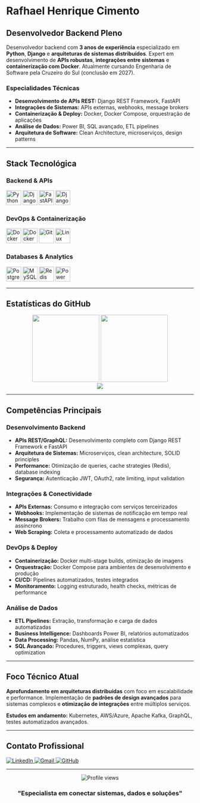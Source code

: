 # Rafhael Henrique Cimento

## Desenvolvedor Backend Pleno

Desenvolvedor backend com **3 anos de experiência** especializado em **Python**, **Django** e **arquiteturas de sistemas distribuídos**. Expert em desenvolvimento de **APIs robustas**, **integrações entre sistemas** e **containerização com Docker**. Atualmente cursando Engenharia de Software pela Cruzeiro do Sul (conclusão em 2027).

### Especialidades Técnicas
- **Desenvolvimento de APIs REST:** Django REST Framework, FastAPI
- **Integrações de Sistemas:** APIs externas, webhooks, message brokers
- **Containerização & Deploy:** Docker, Docker Compose, orquestração de aplicações
- **Análise de Dados:** Power BI, SQL avançado, ETL pipelines
- **Arquitetura de Software:** Clean Architecture, microserviços, design patterns

---

## Stack Tecnológica

### Backend & APIs
<div align="left">
  <img src="https://cdn.jsdelivr.net/gh/devicons/devicon/icons/python/python-original.svg" alt="Python" width="40" height="40"/>
  <img src="https://cdn.jsdelivr.net/gh/devicons/devicon/icons/django/django-plain.svg" alt="Django" width="40" height="40"/>
  <img src="https://cdn.jsdelivr.net/gh/devicons/devicon/icons/fastapi/fastapi-original.svg" alt="FastAPI" width="40" height="40"/>
  <img src="https://www.django-rest-framework.org/img/logo.png" alt="Django REST Framework" width="40" height="40"/>
</div>

### DevOps & Containerização
<div align="left">
  <img src="https://cdn.jsdelivr.net/gh/devicons/devicon/icons/docker/docker-original.svg" alt="Docker" width="40" height="40"/>
  <img src="https://raw.githubusercontent.com/docker/compose/v2/logo.png" alt="Docker Compose" width="40" height="40"/>
  <img src="https://cdn.jsdelivr.net/gh/devicons/devicon/icons/git/git-original.svg" alt="Git" width="40" height="40"/>
  <img src="https://cdn.jsdelivr.net/gh/devicons/devicon/icons/linux/linux-original.svg" alt="Linux" width="40" height="40"/>
</div>

### Databases & Analytics
<div align="left">
  <img src="https://cdn.jsdelivr.net/gh/devicons/devicon/icons/postgresql/postgresql-original.svg" alt="PostgreSQL" width="40" height="40"/>
  <img src="https://cdn.jsdelivr.net/gh/devicons/devicon/icons/mysql/mysql-original.svg" alt="MySQL" width="40" height="40"/>
  <img src="https://cdn.jsdelivr.net/gh/devicons/devicon/icons/redis/redis-original.svg" alt="Redis" width="40" height="40"/>
  <img src="https://upload.wikimedia.org/wikipedia/commons/c/cf/New_Power_BI_Logo.svg" alt="Power BI" width="40" height="40"/>
</div>

---

## Estatísticas do GitHub

<div align="center">
  <img height="180em" src="https://github-readme-stats-sigma-five.vercel.app/api?username=rafhaelh&show_icons=true&theme=dark&include_all_commits=true&count_private=true&hide_border=true&bg_color=0d1117&title_color=58a6ff&text_color=c9d1d9&icon_color=58a6ff&cache_seconds=86400"/>
  
  <img height="180em" src="https://github-readme-stats-sigma-five.vercel.app/api/top-langs/?username=rafhaelh&layout=compact&langs_count=8&theme=dark&hide_border=true&bg_color=0d1117&title_color=58a6ff&text_color=c9d1d9&cache_seconds=86400"/>
</div>

<div align="center">
  <img src="https://streak-stats.demolab.com/?user=rafhaelh&theme=dark&hide_border=true&background=0d1117&stroke=58a6ff&ring=58a6ff&fire=58a6ff&currStreakLabel=58a6ff&sideLabels=c9d1d9&currStreakNum=c9d1d9&sideNums=c9d1d9&dates=8b949e"/>
</div>

---

## Competências Principais

### Desenvolvimento Backend
- **APIs REST/GraphQL:** Desenvolvimento completo com Django REST Framework e FastAPI
- **Arquitetura de Sistemas:** Microserviços, clean architecture, SOLID principles
- **Performance:** Otimização de queries, cache strategies (Redis), database indexing
- **Segurança:** Autenticação JWT, OAuth2, rate limiting, input validation

### Integrações & Conectividade
- **APIs Externas:** Consumo e integração com serviços terceirizados
- **Webhooks:** Implementação de sistemas de notificação em tempo real
- **Message Brokers:** Trabalho com filas de mensagens e processamento assíncrono
- **Web Scraping:** Coleta e processamento automatizado de dados

### DevOps & Deploy
- **Containerização:** Docker multi-stage builds, otimização de imagens
- **Orquestração:** Docker Compose para ambientes de desenvolvimento e produção
- **CI/CD:** Pipelines automatizados, testes integrados
- **Monitoramento:** Logging estruturado, health checks, métricas de performance

### Análise de Dados
- **ETL Pipelines:** Extração, transformação e carga de dados automatizadas
- **Business Intelligence:** Dashboards Power BI, relatórios automatizados
- **Data Processing:** Pandas, NumPy, análise estatística
- **SQL Avançado:** Procedures, triggers, views complexas, query optimization

---

## Foco Técnico Atual

**Aprofundamento em arquiteturas distribuídas** com foco em escalabilidade e performance. Implementação de **padrões de design avançados** para sistemas complexos e **otimização de integrações** entre múltiplos serviços.

**Estudos em andamento:** Kubernetes, AWS/Azure, Apache Kafka, GraphQL, testes automatizados avançados.

---

## Contato Profissional

<div align="left">
  <a href="https://www.linkedin.com/in/rafhaelh/" target="_blank">
    <img src="https://img.shields.io/badge/LinkedIn-0077B5?style=for-the-badge&logo=linkedin&logoColor=white" alt="LinkedIn"/>
  </a>
  
  <a href="mailto:rafhaelh33@gmail.com" target="_blank">
    <img src="https://img.shields.io/badge/Gmail-D14836?style=for-the-badge&logo=gmail&logoColor=white" alt="Gmail"/>
  </a>
  
  <a href="https://github.com/rafhaelh" target="_blank">
    <img src="https://img.shields.io/badge/GitHub-100000?style=for-the-badge&logo=github&logoColor=white" alt="GitHub"/>
  </a>
</div>

---

<div align="center">
  <img src="https://komarev.com/ghpvc/?username=rafhaelh&color=58a6ff&style=flat-square&label=Profile+Views" alt="Profile views"/>
</div>

<div align="center">
  <h3>"Especialista em conectar sistemas, dados e soluções"</h3>
</div>
